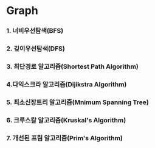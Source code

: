 # Graph

### 1. 너비우선탐색(BFS)

### 2. 깊이우선탐색(DFS)

### 3. 최단경로 알고리즘(Shortest Path Algorithm)

### 4.다익스크라 알고리즘(Dijikstra Algorithm)

### 5. 최소신장트리 알고리즘(Mnimum Spanning Tree)

### 6. 크루스칼 알고리즘(Kruskal's Algorithm)

### 7. 개선된 프림 알고리즘(Prim's Algorithm)
